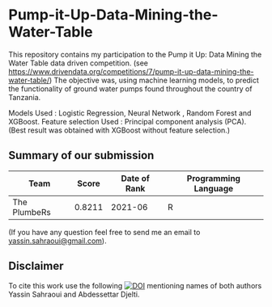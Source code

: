 # Pump-it-Up-Data-Mining-the-Water-Table

This repository contains my participation to the Pump it Up: Data Mining the Water Table data driven competition. 
(see https://www.drivendata.org/competitions/7/pump-it-up-data-mining-the-water-table/)
The objective was, using machine learning models, to predict the functionality of ground water pumps found throughout the country of Tanzania.



Models Used : Logistic Regression, Neural Network , Random Forest and XGBoost. 
Feature selection Used : Principal component analysis (PCA).
(Best result was obtained with XGBoost without feature selection.)

## Summary of our submission 

Team | Score | Date of Rank | Programming Language
--- | --- | --- | --- 
The PlumbeRs| 0.8211 | 2021-06 | R


(If you have any question feel free to send me an email to yassin.sahraoui@gmail.com).


## Disclaimer

To cite this work use the following 
[![DOI](https://zenodo.org/badge/387724805.svg)](https://zenodo.org/badge/latestdoi/387724805) mentioning names of both authors Yassin Sahraoui and Abdessettar Djelti.
